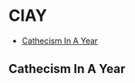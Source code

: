 # CIAY
<!-- vim-markdown-toc GFM -->

* [Cathecism In A Year](#cathecism-in-a-year)

<!-- vim-markdown-toc -->
## Cathecism In A Year
